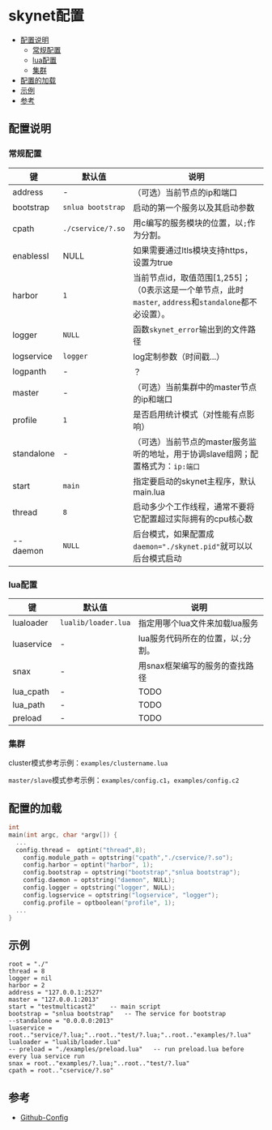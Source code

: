 # skynet配置

<!-- vim-markdown-toc GFM -->

* [配置说明](#配置说明)
    - [常规配置](#常规配置)
    - [lua配置](#lua配置)
    - [集群](#集群)
* [配置的加载](#配置的加载)
* [示例](#示例)
* [参考](#参考)

<!-- vim-markdown-toc -->



## 配置说明

### 常规配置

| 键         | 默认值            | 说明                                                         |
| ---------- | ----------------- | ------------------------------------------------------------ |
| address    | -                 | （可选）当前节点的ip和端口                                   |
| bootstrap  | `snlua bootstrap` | 启动的第一个服务以及其启动参数                               |
| cpath      | `./cservice/?.so` | 用c编写的服务模块的位置，以`;`作为分割。                     |
| enablessl  | NULL              | 如果需要通过ltls模块支持https，设置为true                    |
| harbor     | `1`               | 当前节点id，取值范围[1,255]；（0表示这是一个单节点，此时`master`, `address`和`standalone`都不必设置）。 |
| logger     | `NULL`            | 函数`skynet_error`输出到的文件路径                           |
| logservice | `logger`          | log定制参数（时间戳...）                                     |
| logpanth   | -                 | ？                                                           |
| master     | -                 | （可选）当前集群中的master节点的ip和端口                     |
| profile    | `1`               | 是否启用统计模式（对性能有点影响）                           |
| standalone | -                 | （可选）当前节点的master服务监听的地址，用于协调slave组网；配置格式为：`ip:端口` |
| start      | `main`            | 指定要启动的skynet主程序，默认main.lua                       |
| thread     | `8`               | 启动多少个工作线程，通常不要将它配置超过实际拥有的cpu核心数  |
| -- daemon  | `NULL`            | 后台模式，如果配置成`daemon="./skynet.pid"`就可以以后台模式启动 |

### lua配置

| 键         | 默认值              | 说明                               |
| ---------- | ------------------- | ---------------------------------- |
| lualoader  | `lualib/loader.lua` | 指定用哪个lua文件来加载lua服务     |
| luaservice | -                   | lua服务代码所在的位置，以`;`分割。 |
| snax       | -                   | 用snax框架编写的服务的查找路径     |
| lua_cpath  | -                   | TODO                               |
| lua_path   | -                   | TODO                               |
| preload    | -                   | TODO                               |

### 集群

cluster模式参考示例：`examples/clustername.lua`

`master/slave`模式参考示例：`examples/config.c1`，`examples/config.c2`



## 配置的加载

```c
int
main(int argc, char *argv[]) {
  ...
  config.thread =  optint("thread",8);
	config.module_path = optstring("cpath","./cservice/?.so");
	config.harbor = optint("harbor", 1);
	config.bootstrap = optstring("bootstrap","snlua bootstrap");
	config.daemon = optstring("daemon", NULL);
	config.logger = optstring("logger", NULL);
	config.logservice = optstring("logservice", "logger");
	config.profile = optboolean("profile", 1);
  ...
}
```



## 示例

```
root = "./"
thread = 8
logger = nil
harbor = 2
address = "127.0.0.1:2527"
master = "127.0.0.1:2013"
start = "testmulticast2"	-- main script
bootstrap = "snlua bootstrap"	-- The service for bootstrap
--standalone = "0.0.0.0:2013"
luaservice = root.."service/?.lua;"..root.."test/?.lua;"..root.."examples/?.lua"
lualoader = "lualib/loader.lua"
-- preload = "./examples/preload.lua"	-- run preload.lua before every lua service run
snax = root.."examples/?.lua;"..root.."test/?.lua"
cpath = root.."cservice/?.so"
```



## 参考

- [Github-Config](https://github.com/cloudwu/skynet/wiki/Config)

